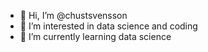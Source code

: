 - 👋 Hi, I’m @chustsvensson
- 👀 I’m interested in data science and coding
- 🌱 I’m currently learning data science


<!---
chustsvensson/chustsvensson is a ✨ special ✨ repository because its `README.md` (this file) appears on your GitHub profile.
You can click the Preview link to take a look at your changes.
--->
